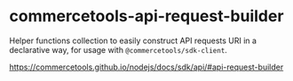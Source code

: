 # commercetools-api-request-builder

Helper functions collection to easily construct API requests URI in a declarative way, for usage with `@commercetools/sdk-client`.

https://commercetools.github.io/nodejs/docs/sdk/api/#api-request-builder
